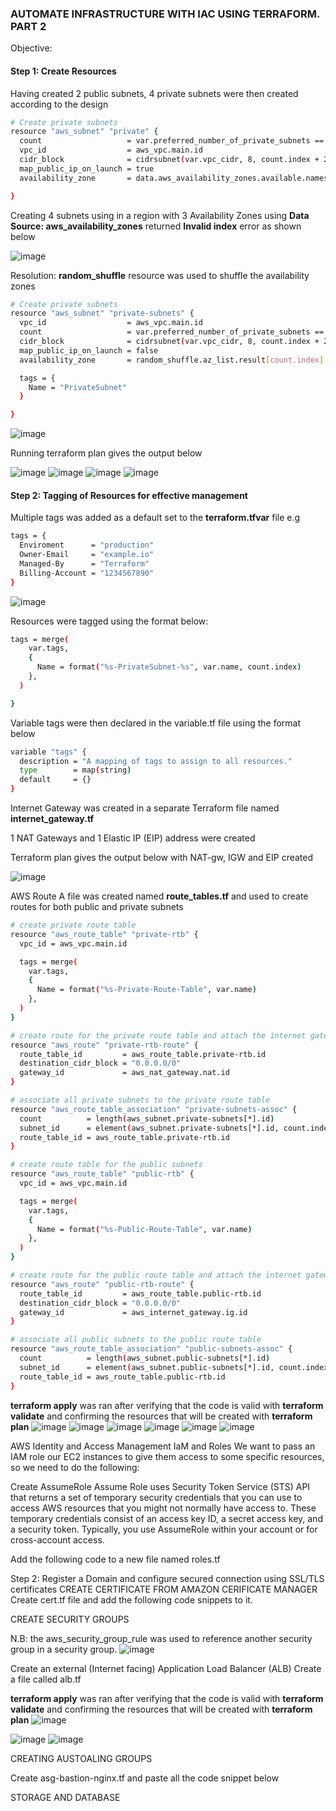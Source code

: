### AUTOMATE INFRASTRUCTURE WITH IAC USING TERRAFORM. PART 2

Objective: 

#### Step 1: Create Resources

Having created 2 public subnets, 4 private subnets were then created according to the design

````bash
# Create private subnets
resource "aws_subnet" "private" {
  count                   = var.preferred_number_of_private_subnets == null ? length(data.aws_availability_zones.available.names) : var.preferred_number_of_private_subnets
  vpc_id                  = aws_vpc.main.id
  cidr_block              = cidrsubnet(var.vpc_cidr, 8, count.index + 2)
  map_public_ip_on_launch = true
  availability_zone       = data.aws_availability_zones.available.names[count.index]

}
````

Creating 4 subnets using in a region with 3 Availability Zones using **Data Source: aws_availability_zones** returned **Invalid index** error as shown below

![image](https://user-images.githubusercontent.com/87030990/173038032-ecd81a39-d102-496e-ae27-283a04bada58.png)

Resolution: **random_shuffle** resource was used to shuffle the availability zones

````bash
# Create private subnets
resource "aws_subnet" "private-subnets" {
  vpc_id                  = aws_vpc.main.id
  count                   = var.preferred_number_of_private_subnets == null ? length(data.aws_availability_zones.available.names) : var.preferred_number_of_private_subnets
  cidr_block              = cidrsubnet(var.vpc_cidr, 8, count.index + 2)
  map_public_ip_on_launch = false
  availability_zone       = random_shuffle.az_list.result[count.index]

  tags = {
    Name = "PrivateSubnet"
  }

}
````
![image](https://user-images.githubusercontent.com/87030990/173048977-d93c1077-c32d-4589-b858-e84f432c37a8.png)


Running terraform plan gives the output below

![image](https://user-images.githubusercontent.com/87030990/173048414-55d4f347-d36f-4907-a6d6-8eb389799f13.png)
![image](https://user-images.githubusercontent.com/87030990/173048483-d40303b2-8952-4b20-8687-ddc75a31fbb7.png)
![image](https://user-images.githubusercontent.com/87030990/173048558-b09756e9-c5bb-4473-81e8-90532ee57b2f.png)
![image](https://user-images.githubusercontent.com/87030990/173048650-40502f1d-7321-41fc-9f0b-f855f6617a6e.png)

#### Step 2: Tagging of Resources for effective management

Multiple tags was added as a default set to the **terraform.tfvar** file e.g

````bash
tags = {
  Enviroment      = "production" 
  Owner-Email     = "example.io"
  Managed-By      = "Terraform"
  Billing-Account = "1234567890"
}
````
![image](https://user-images.githubusercontent.com/87030990/173054277-2c991094-48e6-4ad9-96ab-9053b16df49e.png)

Resources were tagged using the format below:

````bash
tags = merge(
    var.tags,
    {
      Name = format("%s-PrivateSubnet-%s", var.name, count.index)
    },
  )

}
````
Variable tags were then declared in the variable.tf file using the format below

````bash
variable "tags" {
  description = "A mapping of tags to assign to all resources."
  type        = map(string)
  default     = {}
}
````

Internet Gateway was created in a separate Terraform file named **internet_gateway.tf**


1 NAT Gateways and 1 Elastic IP (EIP) address were created

Terraform plan gives the output below with NAT-gw, IGW and EIP created

![image](https://user-images.githubusercontent.com/87030990/173062736-cfb0490b-964b-42a5-ab73-05211eb78a95.png)

AWS Route
A file was created named **route_tables.tf** and used to create routes for both public and private subnets

````bash
# create private route table
resource "aws_route_table" "private-rtb" {
  vpc_id = aws_vpc.main.id

  tags = merge(
    var.tags,
    {
      Name = format("%s-Private-Route-Table", var.name)
    },
  )
}

# create route for the private route table and attach the internet gateway
resource "aws_route" "private-rtb-route" {
  route_table_id         = aws_route_table.private-rtb.id
  destination_cidr_block = "0.0.0.0/0"
  gateway_id             = aws_nat_gateway.nat.id
}

# associate all private subnets to the private route table
resource "aws_route_table_association" "private-subnets-assoc" {
  count          = length(aws_subnet.private-subnets[*].id)
  subnet_id      = element(aws_subnet.private-subnets[*].id, count.index)
  route_table_id = aws_route_table.private-rtb.id
}

# create route table for the public subnets
resource "aws_route_table" "public-rtb" {
  vpc_id = aws_vpc.main.id

  tags = merge(
    var.tags,
    {
      Name = format("%s-Public-Route-Table", var.name)
    },
  )
}

# create route for the public route table and attach the internet gateway
resource "aws_route" "public-rtb-route" {
  route_table_id         = aws_route_table.public-rtb.id
  destination_cidr_block = "0.0.0.0/0"
  gateway_id             = aws_internet_gateway.ig.id
}

# associate all public subnets to the public route table
resource "aws_route_table_association" "public-subnets-assoc" {
  count          = length(aws_subnet.public-subnets[*].id)
  subnet_id      = element(aws_subnet.public-subnets[*].id, count.index)
  route_table_id = aws_route_table.public-rtb.id
}
````
**terraform apply** was ran after verifying that the code is valid with **terraform validate** and confirming the resources that will be created with **terraform plan**
![image](https://user-images.githubusercontent.com/87030990/173074934-ca87226c-b536-46ff-941b-c90667b60da8.png)
![image](https://user-images.githubusercontent.com/87030990/173075246-941e76dd-41de-4a0b-b10f-461e5fade34d.png)
![image](https://user-images.githubusercontent.com/87030990/173075418-a2c1e3d7-f5d3-4aa7-b0fe-51cf8baec129.png)
![image](https://user-images.githubusercontent.com/87030990/173075568-72127ea3-5fe8-4679-bd3c-04ff034cb7b4.png)
![image](https://user-images.githubusercontent.com/87030990/173075704-84022ae5-bca4-4279-970d-fb852d5d227c.png)
![image](https://user-images.githubusercontent.com/87030990/173075946-5e2b7744-df65-4a0a-9d14-b6b46cd459de.png)

AWS Identity and Access Management
IaM and Roles
We want to pass an IAM role our EC2 instances to give them access to some specific resources, so we need to do the following:

Create AssumeRole
Assume Role uses Security Token Service (STS) API that returns a set of temporary security credentials that you can use to access AWS resources that you might not normally have access to. These temporary credentials consist of an access key ID, a secret access key, and a security token. Typically, you use AssumeRole within your account or for cross-account access.

Add the following code to a new file named roles.tf



Step 2: Register a Domain and configure secured connection using SSL/TLS certificates
CREATE CERTIFICATE FROM AMAZON CERIFICATE MANAGER
Create cert.tf file and add the following code snippets to it.

CREATE SECURITY GROUPS

N.B:  the aws_security_group_rule was used to reference another security group in a security group.
![image](https://user-images.githubusercontent.com/87030990/173116266-062464c8-9fed-4ee8-8c33-4f5734b0934d.png)



Create an external (Internet facing) Application Load Balancer (ALB)
Create a file called alb.tf

**terraform apply** was ran after verifying that the code is valid with **terraform validate** and confirming the resources that will be created with **terraform plan**
![image](https://user-images.githubusercontent.com/87030990/173116409-0e77c545-4f10-483a-af87-566863ee125b.png)

![image](https://user-images.githubusercontent.com/87030990/173114517-2b061b60-acc4-47f8-a860-338868be7293.png)
![image](https://user-images.githubusercontent.com/87030990/173116477-61688198-52c0-4fbd-981d-3ce58f8fa464.png)

CREATING AUSTOALING GROUPS

Create asg-bastion-nginx.tf and paste all the code snippet below


STORAGE AND DATABASE
